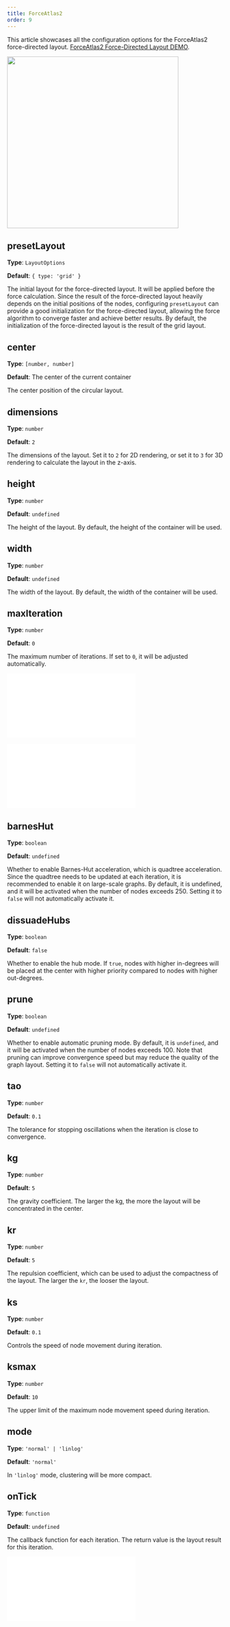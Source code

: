 ```yaml
---
title: ForceAtlas2
order: 9
---
```


This article showcases all the configuration options for the ForceAtlas2 force-directed layout. [ForceAtlas2 Force-Directed Layout DEMO](/en/examples/net/forceDirected/#basicFA2).

<img src="https://mdn.alipayobjects.com/huamei_qa8qxu/afts/img/A*-HgiS6CyuuEAAAAAAAAAAAAADmJ7AQ/original" width=400 />

## presetLayout

**Type**: `LayoutOptions`

**Default**: `{ type: 'grid' }`

The initial layout for the force-directed layout. It will be applied before the force calculation. Since the result of the force-directed layout heavily depends on the initial positions of the nodes, configuring `presetLayout` can provide a good initialization for the force-directed layout, allowing the force algorithm to converge faster and achieve better results. By default, the initialization of the force-directed layout is the result of the grid layout.

## center

**Type**: `[number, number]`

**Default**: The center of the current container

The center position of the circular layout.

## dimensions

**Type**: `number`

**Default**: `2`

The dimensions of the layout. Set it to `2` for 2D rendering, or set it to `3` for 3D rendering to calculate the layout in the z-axis.

## height

**Type**: `number`

**Default**: `undefined`

The height of the layout. By default, the height of the container will be used.

## width

**Type**: `number`

**Default**: `undefined`

The width of the layout. By default, the width of the container will be used.

## maxIteration

**Type**: `number`

**Default**: `0`

The maximum number of iterations. If set to `0`, it will be adjusted automatically.

<embed src="../../common/LayoutPreventOverlap.en.md"></embed>

<embed src="../../common/LayoutNodeSize.en.md"></embed>

## barnesHut

**Type**: `boolean`

**Default**: `undefined`

Whether to enable Barnes-Hut acceleration, which is quadtree acceleration. Since the quadtree needs to be updated at each iteration, it is recommended to enable it on large-scale graphs. By default, it is undefined, and it will be activated when the number of nodes exceeds 250. Setting it to `false` will not automatically activate it.

## dissuadeHubs

**Type**: `boolean`

**Default**: `false`

Whether to enable the hub mode. If `true`, nodes with higher in-degrees will be placed at the center with higher priority compared to nodes with higher out-degrees.

## prune

**Type**: `boolean`

**Default**: `undefined`

Whether to enable automatic pruning mode. By default, it is `undefined`, and it will be activated when the number of nodes exceeds 100. Note that pruning can improve convergence speed but may reduce the quality of the graph layout. Setting it to `false` will not automatically activate it.

## tao

**Type**: `number`

**Default**: `0.1`

The tolerance for stopping oscillations when the iteration is close to convergence.

## kg

**Type**: `number`

**Default**: `5`

The gravity coefficient. The larger the kg, the more the layout will be concentrated in the center.

## kr

**Type**: `number`

**Default**: `5`

The repulsion coefficient, which can be used to adjust the compactness of the layout. The larger the `kr`, the looser the layout.

## ks

**Type**: `number`

**Default**: `0.1`

Controls the speed of node movement during iteration.

## ksmax

**Type**: `number`

**Default**: `10`

The upper limit of the maximum node movement speed during iteration.

## mode

**Type**: `'normal' | 'linlog'`

**Default**: `'normal'`

In `'linlog'` mode, clustering will be more compact.

## onTick

**Type**: `function`

**Default**: `undefined`

The callback function for each iteration. The return value is the layout result for this iteration.

<embed src="../../common/LayoutWorkerEnabled.en.md"></embed>
